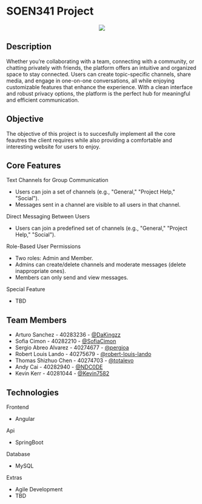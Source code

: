 # SOEN341 Project
<p align="center">
  <a aria-label="Github" href="#">
    <img src="https://img.shields.io/badge/GitHub-100000?style=for-the-badge&logo=github&logoColor=white">
  </a>
</p>

## Description

Whether you’re collaborating with a team, connecting with a community, or chatting privately with friends, the platform offers an intuitive and organized space to stay connected. Users can create topic-specific channels, share media, and engage in one-on-one conversations, all while enjoying customizable features that enhance the experience. With a clean interface and robust privacy options, the platform is the perfect hub for meaningful and efficient communication.

## Objective
The objective of this project is to succesfully implement all the core feautres the client requires while also providing a comfortable and interesting website for users to enjoy.

## Core Features
Text Channels for Group Communication
* Users can join a set of channels (e.g., "General," "Project Help," "Social").
* Messages sent in a channel are visible to all users in that channel.

Direct Messaging Between Users  
* Users can join a predefined set of channels (e.g., "General," "Project Help," "Social").

Role-Based User Permissions
* Two roles: Admin and Member.
* Admins can create/delete channels and moderate messages (delete inappropriate ones).
* Members can only send and view messages.

Special Feature
* TBD

## Team Members
* Arturo Sanchez       - 40283236 - [@DaKingzz](https://github.com//DaKingzz)
* Sofia Cimon          - 40282210 - [@SofiaCimon](https://github.com/SofiaCimon)
* Sergio Abreo Alvarez - 40274677 - [@pergioa](https://github.com/pergioa)
* Robert Louis Lando   - 40275679 - [@robert-louis-lando](https://github.com/robert-louis-lando)
* Thomas Shizhuo Chen  - 40274703 - [@totalevo](https://github.com/totalevo)
* Andy Cai             - 40282940 - [@NDC0DE](https://github.com/NDC0DE)
* Kevin Kerr           - 40281044 - [@Kevin7582](https://github.com/Kevin7582)

## Technologies
Frontend 
* Angular

Api
* SpringBoot

Database
* MySQL

Extras
* Agile Development
* TBD
